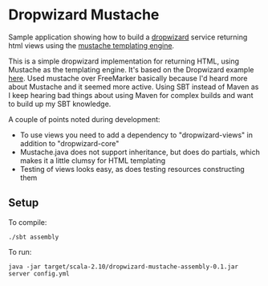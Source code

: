 # Dropwizard Mustache

Sample application showing how to build a [dropwizard](http://dropwizard.codahale.com/) service returning html views using the [mustache templating engine](https://github.com/spullara/mustache.java).

This is a simple dropwizard implementation for returning HTML, using Mustache as the templating engine. It's based on the Dropwizard example [here](http://dropwizard.codahale.com/manual/views/). Used mustache over FreeMarker basically because I'd heard more about Mustache and it seemed more active. Using SBT instead of Maven as I keep hearing bad things about using Maven for complex builds and want to build up my SBT knowledge.

A couple of points noted during development:

* To use views you need to add a dependency to "dropwizard-views" in addition to "dropwizard-core"
* Mustache.java does not support inheritance, but does do partials, which makes it a little clumsy for HTML templating
* Testing of views looks easy, as does testing resources constructing them

## Setup

To compile:

```
./sbt assembly
```

To run:

```
java -jar target/scala-2.10/dropwizard-mustache-assembly-0.1.jar server config.yml
```

